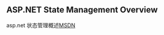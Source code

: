 ## ASP.NET State Management Overview
asp.net 状态管理概述[MSDN](https://msdn.microsoft.com/en-us/library/75x4ha6s(v=vs.100).aspx)




